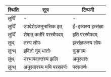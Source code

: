 | स्थिति | सूत्र | टिप्पणी |
| ----- | ------- | ------ |
| लुथिँ | - | - |
| लुथिँ | उपदेशेऽजनुनासिक इत् | इँ-इत्यस्य इत्संज्ञा |
| लुथिँ | शेषात् कर्तरि परस्मैपदम् | इति परस्मैपदम् |
| लुथ् | तस्य लोपः | इत्संज्ञकस्य लोपः |
| लुन्थ् | इदितो नुम् धातोः | नुमागामः |
| लुंथ् | नश्चापदान्तस्य झलि | अनुस्वारः |
| लुन्थ् | अनुस्वारस्य ययि परसवर्णः | परसवर्णः |
